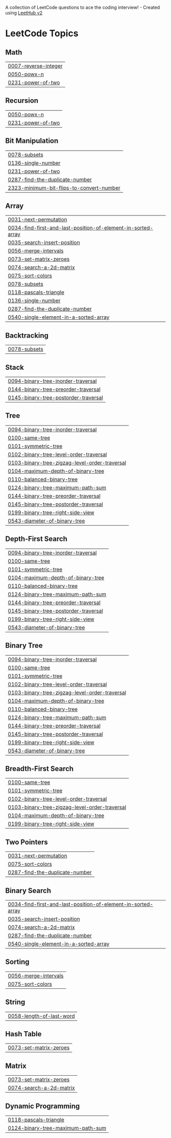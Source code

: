 A collection of LeetCode questions to ace the coding interview! - Created using [LeetHub v2](https://github.com/arunbhardwaj/LeetHub-2.0)
<!---LeetCode Topics Start-->
# LeetCode Topics
## Math
|  |
| ------- |
| [0007-reverse-integer](https://github.com/kalyanram003/leetcode/tree/master/0007-reverse-integer) |
| [0050-powx-n](https://github.com/kalyanram003/leetcode/tree/master/0050-powx-n) |
| [0231-power-of-two](https://github.com/kalyanram003/leetcode/tree/master/0231-power-of-two) |
## Recursion
|  |
| ------- |
| [0050-powx-n](https://github.com/kalyanram003/leetcode/tree/master/0050-powx-n) |
| [0231-power-of-two](https://github.com/kalyanram003/leetcode/tree/master/0231-power-of-two) |
## Bit Manipulation
|  |
| ------- |
| [0078-subsets](https://github.com/kalyanram003/leetcode/tree/master/0078-subsets) |
| [0136-single-number](https://github.com/kalyanram003/leetcode/tree/master/0136-single-number) |
| [0231-power-of-two](https://github.com/kalyanram003/leetcode/tree/master/0231-power-of-two) |
| [0287-find-the-duplicate-number](https://github.com/kalyanram003/leetcode/tree/master/0287-find-the-duplicate-number) |
| [2323-minimum-bit-flips-to-convert-number](https://github.com/kalyanram003/leetcode/tree/master/2323-minimum-bit-flips-to-convert-number) |
## Array
|  |
| ------- |
| [0031-next-permutation](https://github.com/kalyanram003/leetcode/tree/master/0031-next-permutation) |
| [0034-find-first-and-last-position-of-element-in-sorted-array](https://github.com/kalyanram003/leetcode/tree/master/0034-find-first-and-last-position-of-element-in-sorted-array) |
| [0035-search-insert-position](https://github.com/kalyanram003/leetcode/tree/master/0035-search-insert-position) |
| [0056-merge-intervals](https://github.com/kalyanram003/leetcode/tree/master/0056-merge-intervals) |
| [0073-set-matrix-zeroes](https://github.com/kalyanram003/leetcode/tree/master/0073-set-matrix-zeroes) |
| [0074-search-a-2d-matrix](https://github.com/kalyanram003/leetcode/tree/master/0074-search-a-2d-matrix) |
| [0075-sort-colors](https://github.com/kalyanram003/leetcode/tree/master/0075-sort-colors) |
| [0078-subsets](https://github.com/kalyanram003/leetcode/tree/master/0078-subsets) |
| [0118-pascals-triangle](https://github.com/kalyanram003/leetcode/tree/master/0118-pascals-triangle) |
| [0136-single-number](https://github.com/kalyanram003/leetcode/tree/master/0136-single-number) |
| [0287-find-the-duplicate-number](https://github.com/kalyanram003/leetcode/tree/master/0287-find-the-duplicate-number) |
| [0540-single-element-in-a-sorted-array](https://github.com/kalyanram003/leetcode/tree/master/0540-single-element-in-a-sorted-array) |
## Backtracking
|  |
| ------- |
| [0078-subsets](https://github.com/kalyanram003/leetcode/tree/master/0078-subsets) |
## Stack
|  |
| ------- |
| [0094-binary-tree-inorder-traversal](https://github.com/kalyanram003/leetcode/tree/master/0094-binary-tree-inorder-traversal) |
| [0144-binary-tree-preorder-traversal](https://github.com/kalyanram003/leetcode/tree/master/0144-binary-tree-preorder-traversal) |
| [0145-binary-tree-postorder-traversal](https://github.com/kalyanram003/leetcode/tree/master/0145-binary-tree-postorder-traversal) |
## Tree
|  |
| ------- |
| [0094-binary-tree-inorder-traversal](https://github.com/kalyanram003/leetcode/tree/master/0094-binary-tree-inorder-traversal) |
| [0100-same-tree](https://github.com/kalyanram003/leetcode/tree/master/0100-same-tree) |
| [0101-symmetric-tree](https://github.com/kalyanram003/leetcode/tree/master/0101-symmetric-tree) |
| [0102-binary-tree-level-order-traversal](https://github.com/kalyanram003/leetcode/tree/master/0102-binary-tree-level-order-traversal) |
| [0103-binary-tree-zigzag-level-order-traversal](https://github.com/kalyanram003/leetcode/tree/master/0103-binary-tree-zigzag-level-order-traversal) |
| [0104-maximum-depth-of-binary-tree](https://github.com/kalyanram003/leetcode/tree/master/0104-maximum-depth-of-binary-tree) |
| [0110-balanced-binary-tree](https://github.com/kalyanram003/leetcode/tree/master/0110-balanced-binary-tree) |
| [0124-binary-tree-maximum-path-sum](https://github.com/kalyanram003/leetcode/tree/master/0124-binary-tree-maximum-path-sum) |
| [0144-binary-tree-preorder-traversal](https://github.com/kalyanram003/leetcode/tree/master/0144-binary-tree-preorder-traversal) |
| [0145-binary-tree-postorder-traversal](https://github.com/kalyanram003/leetcode/tree/master/0145-binary-tree-postorder-traversal) |
| [0199-binary-tree-right-side-view](https://github.com/kalyanram003/leetcode/tree/master/0199-binary-tree-right-side-view) |
| [0543-diameter-of-binary-tree](https://github.com/kalyanram003/leetcode/tree/master/0543-diameter-of-binary-tree) |
## Depth-First Search
|  |
| ------- |
| [0094-binary-tree-inorder-traversal](https://github.com/kalyanram003/leetcode/tree/master/0094-binary-tree-inorder-traversal) |
| [0100-same-tree](https://github.com/kalyanram003/leetcode/tree/master/0100-same-tree) |
| [0101-symmetric-tree](https://github.com/kalyanram003/leetcode/tree/master/0101-symmetric-tree) |
| [0104-maximum-depth-of-binary-tree](https://github.com/kalyanram003/leetcode/tree/master/0104-maximum-depth-of-binary-tree) |
| [0110-balanced-binary-tree](https://github.com/kalyanram003/leetcode/tree/master/0110-balanced-binary-tree) |
| [0124-binary-tree-maximum-path-sum](https://github.com/kalyanram003/leetcode/tree/master/0124-binary-tree-maximum-path-sum) |
| [0144-binary-tree-preorder-traversal](https://github.com/kalyanram003/leetcode/tree/master/0144-binary-tree-preorder-traversal) |
| [0145-binary-tree-postorder-traversal](https://github.com/kalyanram003/leetcode/tree/master/0145-binary-tree-postorder-traversal) |
| [0199-binary-tree-right-side-view](https://github.com/kalyanram003/leetcode/tree/master/0199-binary-tree-right-side-view) |
| [0543-diameter-of-binary-tree](https://github.com/kalyanram003/leetcode/tree/master/0543-diameter-of-binary-tree) |
## Binary Tree
|  |
| ------- |
| [0094-binary-tree-inorder-traversal](https://github.com/kalyanram003/leetcode/tree/master/0094-binary-tree-inorder-traversal) |
| [0100-same-tree](https://github.com/kalyanram003/leetcode/tree/master/0100-same-tree) |
| [0101-symmetric-tree](https://github.com/kalyanram003/leetcode/tree/master/0101-symmetric-tree) |
| [0102-binary-tree-level-order-traversal](https://github.com/kalyanram003/leetcode/tree/master/0102-binary-tree-level-order-traversal) |
| [0103-binary-tree-zigzag-level-order-traversal](https://github.com/kalyanram003/leetcode/tree/master/0103-binary-tree-zigzag-level-order-traversal) |
| [0104-maximum-depth-of-binary-tree](https://github.com/kalyanram003/leetcode/tree/master/0104-maximum-depth-of-binary-tree) |
| [0110-balanced-binary-tree](https://github.com/kalyanram003/leetcode/tree/master/0110-balanced-binary-tree) |
| [0124-binary-tree-maximum-path-sum](https://github.com/kalyanram003/leetcode/tree/master/0124-binary-tree-maximum-path-sum) |
| [0144-binary-tree-preorder-traversal](https://github.com/kalyanram003/leetcode/tree/master/0144-binary-tree-preorder-traversal) |
| [0145-binary-tree-postorder-traversal](https://github.com/kalyanram003/leetcode/tree/master/0145-binary-tree-postorder-traversal) |
| [0199-binary-tree-right-side-view](https://github.com/kalyanram003/leetcode/tree/master/0199-binary-tree-right-side-view) |
| [0543-diameter-of-binary-tree](https://github.com/kalyanram003/leetcode/tree/master/0543-diameter-of-binary-tree) |
## Breadth-First Search
|  |
| ------- |
| [0100-same-tree](https://github.com/kalyanram003/leetcode/tree/master/0100-same-tree) |
| [0101-symmetric-tree](https://github.com/kalyanram003/leetcode/tree/master/0101-symmetric-tree) |
| [0102-binary-tree-level-order-traversal](https://github.com/kalyanram003/leetcode/tree/master/0102-binary-tree-level-order-traversal) |
| [0103-binary-tree-zigzag-level-order-traversal](https://github.com/kalyanram003/leetcode/tree/master/0103-binary-tree-zigzag-level-order-traversal) |
| [0104-maximum-depth-of-binary-tree](https://github.com/kalyanram003/leetcode/tree/master/0104-maximum-depth-of-binary-tree) |
| [0199-binary-tree-right-side-view](https://github.com/kalyanram003/leetcode/tree/master/0199-binary-tree-right-side-view) |
## Two Pointers
|  |
| ------- |
| [0031-next-permutation](https://github.com/kalyanram003/leetcode/tree/master/0031-next-permutation) |
| [0075-sort-colors](https://github.com/kalyanram003/leetcode/tree/master/0075-sort-colors) |
| [0287-find-the-duplicate-number](https://github.com/kalyanram003/leetcode/tree/master/0287-find-the-duplicate-number) |
## Binary Search
|  |
| ------- |
| [0034-find-first-and-last-position-of-element-in-sorted-array](https://github.com/kalyanram003/leetcode/tree/master/0034-find-first-and-last-position-of-element-in-sorted-array) |
| [0035-search-insert-position](https://github.com/kalyanram003/leetcode/tree/master/0035-search-insert-position) |
| [0074-search-a-2d-matrix](https://github.com/kalyanram003/leetcode/tree/master/0074-search-a-2d-matrix) |
| [0287-find-the-duplicate-number](https://github.com/kalyanram003/leetcode/tree/master/0287-find-the-duplicate-number) |
| [0540-single-element-in-a-sorted-array](https://github.com/kalyanram003/leetcode/tree/master/0540-single-element-in-a-sorted-array) |
## Sorting
|  |
| ------- |
| [0056-merge-intervals](https://github.com/kalyanram003/leetcode/tree/master/0056-merge-intervals) |
| [0075-sort-colors](https://github.com/kalyanram003/leetcode/tree/master/0075-sort-colors) |
## String
|  |
| ------- |
| [0058-length-of-last-word](https://github.com/kalyanram003/leetcode/tree/master/0058-length-of-last-word) |
## Hash Table
|  |
| ------- |
| [0073-set-matrix-zeroes](https://github.com/kalyanram003/leetcode/tree/master/0073-set-matrix-zeroes) |
## Matrix
|  |
| ------- |
| [0073-set-matrix-zeroes](https://github.com/kalyanram003/leetcode/tree/master/0073-set-matrix-zeroes) |
| [0074-search-a-2d-matrix](https://github.com/kalyanram003/leetcode/tree/master/0074-search-a-2d-matrix) |
## Dynamic Programming
|  |
| ------- |
| [0118-pascals-triangle](https://github.com/kalyanram003/leetcode/tree/master/0118-pascals-triangle) |
| [0124-binary-tree-maximum-path-sum](https://github.com/kalyanram003/leetcode/tree/master/0124-binary-tree-maximum-path-sum) |
<!---LeetCode Topics End-->